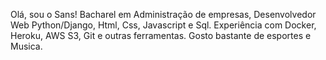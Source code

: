 Olá, sou o Sans!
Bacharel em Administração de empresas, Desenvolvedor Web Python/Django, Html, Css, Javascript e Sql. Experiência com Docker, Heroku, AWS S3, Git e outras ferramentas. Gosto bastante de esportes e Musica.
<!---
sanss021/sanss021 is a ✨ special ✨ repository because its `README.md` (this file) appears on your GitHub profile.
You can click the Preview link to take a look at your changes.
--->
